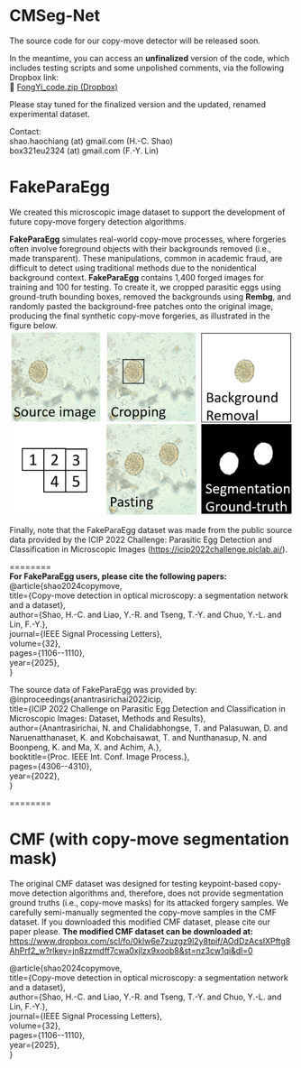 # CMSeg-Net

The source code for our copy-move detector will be released soon.

In the meantime, you can access an **unfinalized** version of the code, which includes testing scripts and some unpolished comments, via the following Dropbox link:  
🔗 [FongYi_code.zip (Dropbox)](https://www.dropbox.com/scl/fi/d70p1q7sh2qd0o983cbs5/FongYi_code.zip?rlkey=i3jdpdbhx40d69lwy3m06ov05&st=jn850ccp&dl=0)

Please stay tuned for the finalized version and the updated, renamed experimental dataset.


Contact: <br>
shao.haochiang (at) gmail.com  (H.-C. Shao) <br>
box321eu2324 (at) gmail.com    (F.-Y. Lin)


# FakeParaEgg
We created this microscopic image dataset to support the development of future copy-move forgery detection algorithms. 

**FakeParaEgg** simulates real-world copy-move processes, where forgeries often involve foreground objects with their backgrounds removed (i.e., made transparent). These manipulations, common in academic fraud, are difficult to detect using traditional methods due to the nonidentical background context. **FakeParaEgg** contains 1,400 forged images for training and 100 for testing. To create it, we cropped parasitic eggs using ground-truth bounding boxes, removed the backgrounds using **Rembg**, and randomly pasted the background-free patches onto the original image, producing the final synthetic copy-move forgeries, as illustrated in the figure below.
![alt text](https://github.com/YoursEver/FakeParaEgg/blob/main/fakeparaegg_preparation.png?raw=true)

Finally, note that the FakeParaEgg dataset was made from the public source data provided by the ICIP 2022 Challenge: Parasitic Egg Detection and Classification in Microscopic Images (https://icip2022challenge.piclab.ai/).


======== <br>
**For FakeParaEgg users, please cite the following papers:** <br>
@article{shao2024copymove,<br>
  title={Copy-move detection in optical microscopy: a
segmentation network and a dataset},<br>
  author={Shao, H.-C. and Liao, Y.-R. and Tseng, T.-Y. and Chuo, Y.-L. and Lin, F.-Y.},<br>
  journal={IEEE Signal Processing Letters},<br>
  volume={32},<br>
  pages={1106--1110},<br>
  year={2025},<br>
}<br>



The source data of FakeParaEgg was provided by:<br>
@inproceedings{anantrasirichai2022icip,<br>
  title={ICIP 2022 Challenge on Parasitic Egg Detection and Classification in Microscopic Images: Dataset, Methods and Results},<br>
  author={Anantrasirichai, N. and Chalidabhongse, T. and Palasuwan, D. and Naruenatthanaset, K. and Kobchaisawat, T. and Nunthanasup, N. and Boonpeng, K. and Ma, X. and Achim, A.},<br>
  booktitle={Proc. IEEE Int. Conf. Image Process.},<br>
  pages={4306--4310},<br>
  year={2022},<br>
}<br>


======== <br>
# CMF (with copy-move segmentation mask)
The original CMF dataset was designed for testing keypoint-based copy-move detection algorithms and, therefore, does not provide segmentation ground truths (i.e., copy-move masks) for its attacked forgery samples. We carefully semi-manually segmented the copy-move samples in the CMF dataset. If you downloaded this modified CMF dataset, please cite our paper please.
**The modified CMF dataset can be downloaded at:**
https://www.dropbox.com/scl/fo/0klw6e7zuzgz9l2y8tpif/AOdDzAcsIXPftg8AhPrf2_w?rlkey=jn8zzmdff7cwa0xjlzx9xoob8&st=nz3cw1qi&dl=0 

@article{shao2024copymove,<br>
  title={Copy-move detection in optical microscopy: a
segmentation network and a dataset},<br>
  author={Shao, H.-C. and Liao, Y.-R. and Tseng, T.-Y. and Chuo, Y.-L. and Lin, F.-Y.},<br>
  journal={IEEE Signal Processing Letters},<br>
  volume={32},<br>
  pages={1106--1110},<br>
  year={2025},<br>
}<br>
